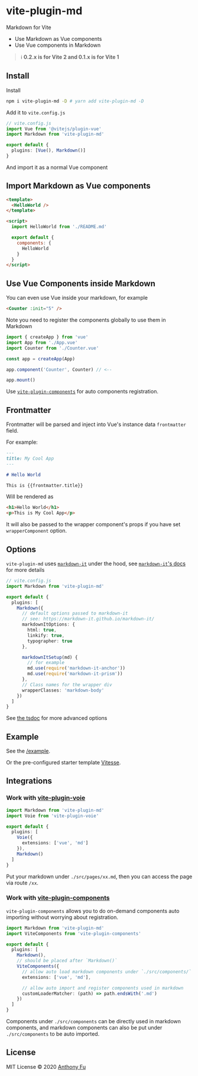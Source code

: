 # vite-plugin-md

Markdown for Vite

- Use Markdown as Vue components
- Use Vue components in Markdown

> ℹ️ **0.2.x is for Vite 2 and 0.1.x is for Vite 1**

## Install

Install

```bash
npm i vite-plugin-md -D # yarn add vite-plugin-md -D
```

Add it to `vite.config.js`

```ts
// vite.config.js
import Vue from '@vitejs/plugin-vue'
import Markdown from 'vite-plugin-md'

export default {
  plugins: [Vue(), Markdown()]
}
```

And import it as a normal Vue component

## Import Markdown as Vue components

```html
<template>
  <HelloWorld />
</template>

<script>
  import HelloWorld from './README.md'

  export default {
    components: {
      HelloWorld
    }
  }
</script>
```

## Use Vue Components inside Markdown

You can even use Vue inside your markdown, for example

```html
<Counter :init="5" />
```

Note you need to register the components globally to use them in Markdown

```ts
import { createApp } from 'vue'
import App from './App.vue'
import Counter from './Counter.vue'

const app = createApp(App)

app.component('Counter', Counter) // <--

app.mount()
```

Use [`vite-plugin-components`](#work-with-vite-plugin-components) for auto components registration.

## Frontmatter

Frontmatter will be parsed and inject into Vue's instance data `frontmatter` field.

For example:

```md
---
title: My Cool App
---

# Hello World

This is {{frontmatter.title}}
```

Will be rendered as

```html
<h1>Hello World</h1>
<p>This is My Cool App</p>
```

It will also be passed to the wrapper component's props if you have set `wrapperComponent` option.

## Options

`vite-plugin-md` uses [`markdown-it`](https://github.com/markdown-it/markdown-it) under the hood, see [`markdown-it`'s docs](https://markdown-it.github.io/markdown-it/) for more details

```ts
// vite.config.js
import Markdown from 'vite-plugin-md'

export default {
  plugins: [
    Markdown({
      // default options passed to markdown-it
      // see: https://markdown-it.github.io/markdown-it/
      markdownItOptions: {
        html: true,
        linkify: true,
        typographer: true
      },

      markdownItSetup(md) {
        // for example
        md.use(require('markdown-it-anchor'))
        md.use(require('markdown-it-prism'))
      },
      // Class names for the wrapper div
      wrapperClasses: 'markdown-body'
    })
  ]
}
```

See [the tsdoc](./src/types.ts) for more advanced options

## Example

See the [/example](./example).

Or the pre-configured starter template [Vitesse](https://github.com/antfu/vitesse).

## Integrations

### Work with [vite-plugin-voie](https://github.com/vamplate/vite-plugin-voie)

```ts
import Markdown from 'vite-plugin-md'
import Voie from 'vite-plugin-voie'

export default {
  plugins: [
    Voie({
      extensions: ['vue', 'md']
    }),
    Markdown()
  ]
}
```

Put your markdown under `./src/pages/xx.md`, then you can access the page via route `/xx`.

### Work with [vite-plugin-components](https://github.com/antfu/vite-plugin-components)

`vite-plugin-components` allows you to do on-demand components auto importing without worrying about registration.

```ts
import Markdown from 'vite-plugin-md'
import ViteComponents from 'vite-plugin-components'

export default {
  plugins: [
    Markdown(),
    // should be placed after `Markdown()`
    ViteComponents({
      // allow auto load markdown components under `./src/components/`
      extensions: ['vue', 'md'],

      // allow auto import and register components used in markdown
      customLoaderMatcher: (path) => path.endsWith('.md')
    })
  ]
}
```

Components under `./src/components` can be directly used in markdown components, and markdown components can also be put under `./src/components` to be auto imported.

## License

MIT License © 2020 [Anthony Fu](https://github.com/antfu)
